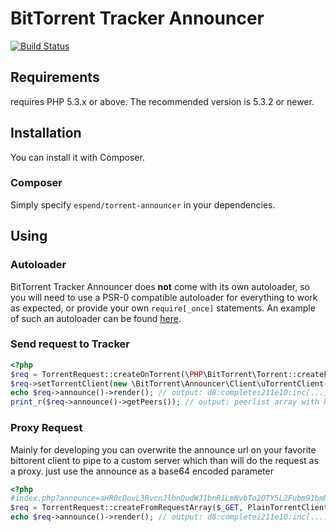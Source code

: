 # BitTorrent Tracker Announcer

[![Build Status](https://travis-ci.org/Haehnchen/torrent-announcer.png)](https://travis-ci.org/Haehnchen/torrent-announcer)

## Requirements
requires PHP 5.3.x or above. The recommended version is 5.3.2 or newer.

## Installation
You can install it with Composer.

### Composer
Simply specify `espend/torrent-announcer` in your dependencies.

## Using
### Autoloader

BitTorrent Tracker Announcer does **not** come with its own autoloader, so you will need to use a PSR-0 compatible autoloader for everything to work as expected, or provide your own `require[_once]` statements. An example of such an autoloader can be found [here](https://gist.github.com/1234504).

### Send request to Tracker

```php
<?php
$req = TorrentRequest::createOnTorrent(\PHP\BitTorrent\Torrent::createFromTorrentFile('yout torrent file.torrent'));
$req->setTorrentClient(new \BitTorrent\Announcer\Client\uTorrentClient());
echo $req->announce()->render(); // output: d8:completei211e10:inc[...]
print_r($req->announce()->getPeers()); // output: peerlist array with host/id
```

### Proxy Request
Mainly for developing you can overwrite the announce url on your favorite bittorent client to pipe to a custom server which than will do the request as a proxy. just use the announce as a base64 encoded parameter

```php
<?php
#index.php?announce=aHR0cDovL3RvcnJlbnQudWJ1bnR1LmNvbTo2OTY5L2Fubm91bmNl
$req = TorrentRequest::createFromRequestArray($_GET, PlainTorrentClient::createFromGlobals());
echo $req->announce()->render(); // output: d8:completei211e10:inc[...]
```
